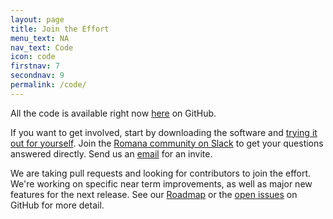 ```yaml
---
layout: page
title: Join the Effort 
menu_text: NA
nav_text: Code
icon: code
firstnav: 7
secondnav: 9
permalink: /code/
---
```


All the code is available right now [here](http://www.github.com/romana) on GitHub.

If you want to get involved, start by downloading the software and [trying it out for yourself](/try_romana/). Join the [Romana community on Slack](http://romana.slack.com) to get your questions answered directly. Send us an [email](mailto:info@romana.io) for an invite.

We are taking pull requests and looking for contributors to join the effort. We're working on specific near term improvements, as well as major new features for the next release. See our [Roadmap](/Roadmap/) or the [open issues](http://www.github.com/romana/romana/issues) on GitHub for more detail.
